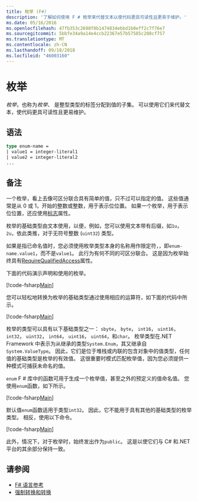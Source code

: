 ```yaml
---
title: 枚举 (F#)
description: '了解如何使用 F # 枚举来代替文本以使代码更具可读性且更易于维护。'
ms.date: 05/16/2016
ms.openlocfilehash: 47fb353c2698f8b1474834ebbd1b0eff2c7f76e7
ms.sourcegitcommit: 5bbfe34a9a14e4ccb22367e57b57585c208cf757
ms.translationtype: MT
ms.contentlocale: zh-CN
ms.lasthandoff: 09/18/2018
ms.locfileid: "46003160"
---
```

# <a name="enumerations"></a>枚举

*枚举*，也称为*枚举*、 是整型类型的标签分配到值的子集。 可以使用它们来代替文本，使代码更具可读性且更易维护。

## <a name="syntax"></a>语法

```fsharp
type enum-name =
| value1 = integer-literal1
| value2 = integer-literal2
...
```

## <a name="remarks"></a>备注

一个枚举，看上去像可区分联合具有简单的值，只不过可以指定的值。 这些值通常是从 0 或 1，开始的整数或整数，用于表示位位置。 如果一个枚举，用于表示位位置，还应使用[标志](xref:System.FlagsAttribute)属性。

枚举的基础类型由文本使用，以便，例如，您可以使用文本带有后缀，如`1u`， `2u`，依此类推，对于无符号整数 (`uint32`) 类型。

如果是指已命名值时，您必须使用枚举类型本身的名称用作限定符，，即`enum-name.value1`，而不是`value1`。 此行为有何不同的可区分联合。 这是因为枚举始终具有[RequireQualifiedAccess](https://msdn.microsoft.com/library/8b9b6ade-0471-4413-ac5d-638cd0de5f15)属性。

下面的代码演示声明和使用的枚举。

[!code-fsharp[Main](../../../samples/snippets/fsharp/lang-ref-1/snippet2101.fs)]

您可以轻松地转换为枚举的基础类型通过使用相应的运算符，如下面的代码中所示。

[!code-fsharp[Main](../../../samples/snippets/fsharp/lang-ref-1/snippet2102.fs)]

枚举的类型可以具有以下基础类型之一： `sbyte`， `byte`， `int16`， `uint16`， `int32`， `uint32`， `int64`， `uint16`， `uint64`，和`char`。 枚举类型在.NET Framework 中表示为从继承的类型`System.Enum`，其又继承自`System.ValueType`。 因此，它们是位于堆栈或内联的包含对象中的值类型，任何值的基础类型是枚举的有效值。 这很重要时模式匹配枚举值，因为您必须提供一种模式可捕获未命名的值。

`enum` F # 库中的函数可用于生成一个枚举值，甚至之外的预定义的值命名值。 您使用`enum`函数，如下所示。

[!code-fsharp[Main](../../../samples/snippets/fsharp/lang-ref-1/snippet2103.fs)]

默认值`enum`函数适用于类型`int32`。 因此，它不能用于具有其他的基础类型的枚举类型。 相反，使用以下命令。

[!code-fsharp[Main](../../../samples/snippets/fsharp/lang-ref-1/snippet2104.fs)]

此外，情况下，对于枚举时，始终发出作为`public`。 这是以使它们与 C# 和.NET 平台的其余部分保持一致。

## <a name="see-also"></a>请参阅

- [F# 语言参考](index.md)
- [强制转换和转换](casting-and-conversions.md)
